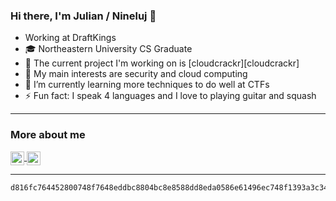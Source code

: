 ### Hi there, I'm Julian / Nineluj 👋
- Working at DraftKings
- 🎓 Northeastern University CS Graduate
- 🔭 The current project I'm working on is [cloudcrackr][cloudcrackr]
- 🏴 My main interests are security and cloud computing
- 🌱 I’m currently learning more techniques to do well at CTFs
- ⚡ Fun fact: I speak 4 languages and I love to playing guitar and squash

---

### More about me

<a href="https://linkedin.com/in/julianhirn">
<img alt="Nineluj | LinkedIn" style="vertical-align:top;" width="22px" src="https://cdn.jsdelivr.net/npm/simple-icons@v3/icons/linkedin.svg" />
</a>
<a href="mailto:julian.hirn@protonmail.com">
<img alt="Nineluj | Email" style="vertical-align:top;" width="22px" src="https://cdn.jsdelivr.net/npm/simple-icons@v3/icons/protonmail.svg" />
</a>

---

```
d816fc764452800748f7648eddbc8804bc8e8588dd8eda0586e61496ec748f1393a3c342a3d8a66d7fbff3def3a0121dbbd71f3f3a16ff53e37dcca9be082000
```
